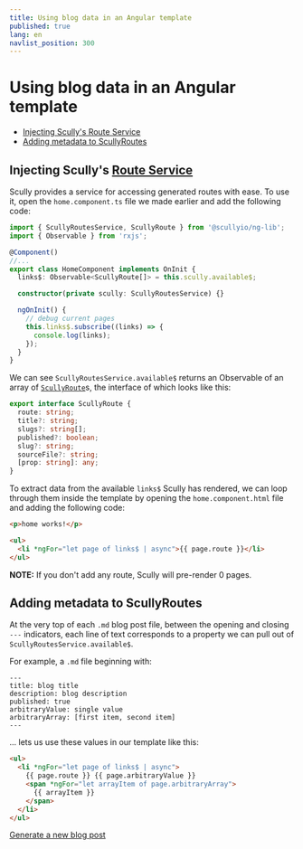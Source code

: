 ```yaml
---
title: Using blog data in an Angular template
published: true
lang: en
navlist_position: 300
---
```


# Using blog data in an Angular template <!-- omit in toc -->

<div class="docs-toc"></div>

- [Injecting Scully's Route Service](#injecting-scullys-route-service)
- [Adding metadata to ScullyRoutes](#adding-metadata-to-scullyroutes)

## Injecting Scully's [Route Service](/docs/learn/core-features/scully-routes-service)

Scully provides a service for accessing generated routes with ease. To use it, open the `home.component.ts` file we made earlier and add the following code:

```typescript
import { ScullyRoutesService, ScullyRoute } from '@scullyio/ng-lib';
import { Observable } from 'rxjs';

@Component()
//...
export class HomeComponent implements OnInit {
  links$: Observable<ScullyRoute[]> = this.scully.available$;

  constructor(private scully: ScullyRoutesService) {}

  ngOnInit() {
    // debug current pages
    this.links$.subscribe((links) => {
      console.log(links);
    });
  }
}
```

We can see `ScullyRoutesService.available$` returns an Observable of an array of [`ScullyRoute`](https://github.com/scullyio/scully/blob/main/libs/ng-lib/src/lib/route-service/scully-routes.service.ts)s, the interface of which looks like this:

```typescript
export interface ScullyRoute {
  route: string;
  title?: string;
  slugs?: string[];
  published?: boolean;
  slug?: string;
  sourceFile?: string;
  [prop: string]: any;
}
```

To extract data from the available `links$` Scully has rendered, we can loop through them inside the template by opening the `home.component.html` file and adding the following code:

```html
<p>home works!</p>

<ul>
  <li *ngFor="let page of links$ | async">{{ page.route }}</li>
</ul>
```

**NOTE:** If you don't add any route, Scully will pre-render 0 pages.

## Adding metadata to ScullyRoutes

At the very top of each `.md` blog post file, between the opening and closing `---` indicators, each line of text corresponds to a property we can pull out of `ScullyRoutesService.available$`.

For example, a `.md` file beginning with:

```
---
title: blog title
description: blog description
published: true
arbitraryValue: single value
arbitraryArray: [first item, second item]
---
```

... lets us use these values in our template like this:

```html
<ul>
  <li *ngFor="let page of links$ | async">
    {{ page.route }} {{ page.arbitraryValue }}
    <span *ngFor="let arrayItem of page.arbitraryArray">
      {{ arrayItem }}
    </span>
  </li>
</ul>
```

<div class="docs-prev_next">
  <a class="prev" href="/docs/learn/create-a-blog/generate-new-blog-posts">Generate a new blog post</a>
</div>
